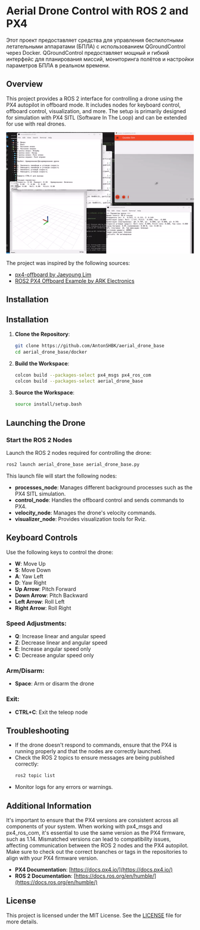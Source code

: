 # Aerial Drone Control with ROS 2 and PX4
Этот проект предоставляет средства для управления беспилотными летательными аппаратами (БПЛА) с использованием QGroundControl через Docker. QGroundControl предоставляет мощный и гибкий интерфейс для планирования миссий, мониторинга полётов и настройки параметров БПЛА в реальном времени.

## Overview

This project provides a ROS 2 interface for controlling a drone using the PX4 autopilot in offboard mode. It includes nodes for keyboard control, offboard control, visualization, and more. The setup is primarily designed for simulation with PX4 SITL (Software In The Loop) and can be extended for use with real drones.

![Intro](media/intro.gif)

The project was inspired by the following sources:
- [px4-offboard by Jaeyoung Lim](https://github.com/Jaeyoung-Lim/px4-offboard)
- [ROS2 PX4 Offboard Example by ARK Electronics](https://github.com/ARK-Electronics/ROS2_PX4_Offboard_Example)

## Installation

## Installation

1. **Clone the Repository**:
   ```bash
   git clone https://github.com/AntonSHBK/aerial_drone_base
   cd aerial_drone_base/docker

   ```

2. **Build the Workspace**:
   ```bash
   colcon build --packages-select px4_msgs px4_ros_com
   colcon build --packages-select aerial_drone_base
   ```

3. **Source the Workspace**:
   ```bash
   source install/setup.bash
   ```

## Launching the Drone

### Start the ROS 2 Nodes

Launch the ROS 2 nodes required for controlling the drone:
```bash
ros2 launch aerial_drone_base aerial_drone_base.py
```

This launch file will start the following nodes:
- **processes_node**: Manages different background processes such as the PX4 SITL simulation.
- **control_node**: Handles the offboard control and sends commands to PX4.
- **velocity_node**: Manages the drone's velocity commands.
- **visualizer_node**: Provides visualization tools for Rviz.

## Keyboard Controls

Use the following keys to control the drone:

- **W**: Move Up
- **S**: Move Down
- **A**: Yaw Left
- **D**: Yaw Right
- **Up Arrow**: Pitch Forward
- **Down Arrow**: Pitch Backward
- **Left Arrow**: Roll Left
- **Right Arrow**: Roll Right

### Speed Adjustments:
- **Q**: Increase linear and angular speed
- **Z**: Decrease linear and angular speed
- **E**: Increase angular speed only
- **C**: Decrease angular speed only

### Arm/Disarm:
- **Space**: Arm or disarm the drone

### Exit:
- **CTRL+C**: Exit the teleop node

## Troubleshooting

- If the drone doesn't respond to commands, ensure that the PX4 is running properly and that the nodes are correctly launched.
- Check the ROS 2 topics to ensure messages are being published correctly:
  ```bash
  ros2 topic list
  ```
- Monitor logs for any errors or warnings.

## Additional Information

It's important to ensure that the PX4 versions are consistent across all components of your system. When working with px4_msgs and px4_ros_com, it's essential to use the same version as the PX4 firmware, such as 1.14. Mismatched versions can lead to compatibility issues, affecting communication between the ROS 2 nodes and the PX4 autopilot. Make sure to check out the correct branches or tags in the repositories to align with your PX4 firmware version.

- **PX4 Documentation**: [https://docs.px4.io/](https://docs.px4.io/)
- **ROS 2 Documentation**: [https://docs.ros.org/en/humble/](https://docs.ros.org/en/humble/)

## License

This project is licensed under the MIT License. See the [LICENSE](LICENSE) file for more details.
